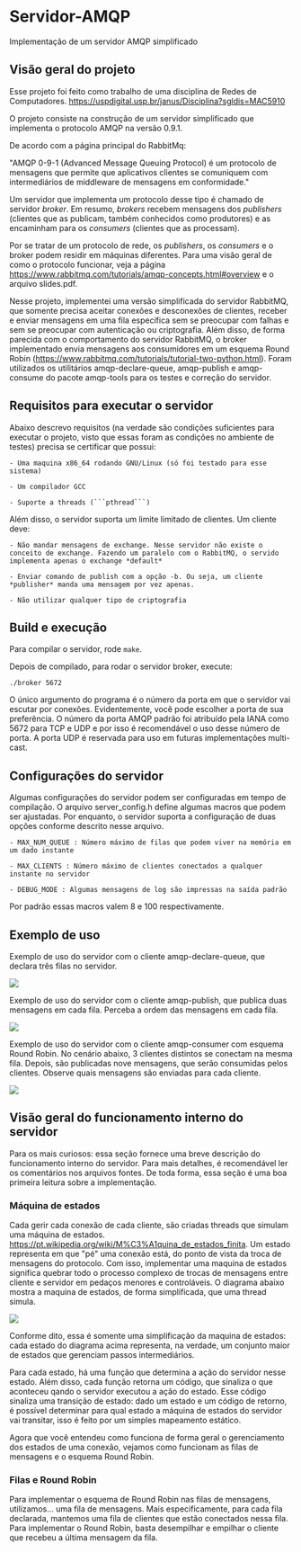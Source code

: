 # Servidor-AMQP

Implementação de um servidor AMQP simplificado

## Visão geral do projeto

Esse projeto foi feito como trabalho de uma disciplina de Redes de Computadores.
https://uspdigital.usp.br/janus/Disciplina?sgldis=MAC5910

O projeto consiste na construção de um servidor simplificado que implementa o protocolo AMQP na versão 0.9.1.

De acordo com a página principal do RabbitMq: 

"AMQP 0-9-1 (Advanced Message Queuing Protocol) é um protocolo de mensagens que permite que aplicativos clientes se comuniquem com intermediários de middleware de mensagens em conformidade."

Um servidor que implementa um protocolo desse tipo é chamado de servidor *broker*. Em resumo, *brokers* recebem mensagens dos *publishers* (clientes que as publicam, também conhecidos como produtores) e as encaminham para os *consumers* (clientes que as processam).

Por se tratar de um protocolo de rede, os *publishers*, os *consumers* e o broker podem residir em máquinas diferentes. Para uma visão geral de como o protocolo funcionar, veja a página https://www.rabbitmq.com/tutorials/amqp-concepts.html#overview e o arquivo slides.pdf.

Nesse projeto, implementei uma versão simplificada do servidor RabbitMQ, que somente precisa aceitar conexões e desconexões de clientes, receber e enviar mensagens em uma fila especı́fica sem se preocupar com falhas e sem se preocupar com autenticação ou criptografia. Além disso, de forma parecida com o comportamento do servidor RabbitMQ, o broker implementado envia mensagens aos consumidores em um esquema Round Robin (https://www.rabbitmq.com/tutorials/tutorial-two-python.html). Foram utilizados os utilitários amqp-declare-queue, amqp-publish e amqp-consume do pacote amqp-tools para os testes e correção do servidor.

## Requisitos para executar o servidor

Abaixo descrevo requisitos (na verdade são condições suficientes para executar o projeto, visto que essas foram as condições no ambiente de testes) precisa se certificar que possui: 

    - Uma maquina x86_64 rodando GNU/Linux (só foi testado para esse sistema)

    - Um compilador GCC

    - Suporte a threads (```pthread```)

Além disso, o servidor suporta um limite limitado de clientes. Um cliente deve:

    - Não mandar mensagens de exchange. Nesse servidor não existe o conceito de exchange. Fazendo um paralelo com o RabbitMQ, o servido implementa apenas o exchange *default*

    - Enviar comando de publish com a opção -b. Ou seja, um cliente *publisher* manda uma mensagem por vez apenas.

    - Não utilizar qualquer tipo de criptografia


## Build e execução

Para compilar o servidor, rode `make`.

Depois de compilado, para rodar o servidor broker, execute:

    ./broker 5672

O único argumento do programa é o número da porta em que o servidor vai escutar por conexões. Evidentemente, você pode escolher a porta de sua preferência. O número da porta AMQP padrão foi atribuído pela IANA como 5672 para TCP e UDP e por isso é recomendável o uso desse número de porta. A porta UDP é reservada para uso em futuras implementações multi-cast.

## Configurações do servidor

Algumas configurações do servidor podem ser configuradas em tempo de compilação. O arquivo server_config.h define algumas macros que podem ser ajustadas. Por enquanto, o servidor suporta a configuração de duas opções conforme descrito nesse arquivo.

    - MAX_NUM_QUEUE : Número máximo de filas que podem viver na memória em um dado instante 

    - MAX_CLIENTS : Número máximo de clientes conectados a qualquer instante no servidor

    - DEBUG_MODE : Algumas mensagens de log são impressas na saída padrão

Por padrão essas macros valem 8 e 100 respectivamente.


## Exemplo de uso 

Exemplo de uso do servidor com o cliente amqp-declare-queue, que declara três filas no servidor.

![](https://github.com/paulohdosanjos/Servidor-AMQP/blob/main/img/declare.png?raw=true)

Exemplo de uso do servidor com o cliente amqp-publish, que publica duas mensagens em cada fila. Perceba a ordem das mensagens em cada fila.

![](https://github.com/paulohdosanjos/Servidor-AMQP/blob/main/img/publish.png?raw=true)

Exemplo de uso do servidor com o cliente amqp-consumer com esquema Round Robin. No cenário abaixo, 3 clientes distintos se conectam na mesma fila. Depois, são publicadas nove mensagens, que serão consumidas pelos clientes. Observe quais mensagens são enviadas para cada cliente. 

![](https://github.com/paulohdosanjos/Servidor-AMQP/blob/main/img/roundrobin.png?raw=true)

## Visão geral do funcionamento interno do servidor 

Para os mais curiosos: essa seção fornece uma breve descrição do funcionamento interno do servidor. Para mais detalhes, é recomendável ler os comentários nos arquivos fontes. De toda forma, essa seção é uma boa primeira leitura sobre a implementação.

### Máquina de estados

Cada gerir cada conexão de cada cliente, são criadas threads que simulam uma máquina de estados. https://pt.wikipedia.org/wiki/M%C3%A1quina_de_estados_finita. Um estado representa em que "pé" uma conexão está, do ponto de vista da troca de mensagens do protocolo. Com isso, implementar uma maquina de estados significa quebrar todo o processo complexo de trocas de mensagens entre cliente e servidor em pedaços menores e controláveis. O diagrama abaixo mostra a maquina de estados, de forma simplificada, que uma thread simula.

![](https://github.com/paulohdosanjos/Servidor-AMQP/blob/main/img/diagrama.png?raw=true)

Conforme dito, essa é somente uma simplificação da maquina de estados: cada estado do diagrama acima representa, na verdade, um conjunto maior de estados que gerenciam passos intermediários. 

Para cada estado, há uma função que determina a ação do servidor nesse estado. Além disso, cada função retorna um código, que sinaliza o que aconteceu qando o servidor executou a ação do estado. Esse código sinaliza uma transição de estado: dado um estado e um código de retorno, é possível determinar para qual estado a máquina de estados do servidor vai transitar, isso é feito por um simples mapeamento estático. 

Agora que você entendeu como funciona de forma geral o gerenciamento dos estados de uma conexão, vejamos como funcionam as filas de mensagens e o esquema Round Robin.

### Filas e Round Robin

Para implementar o esquema de Round Robin nas filas de mensagens, utilizamos... uma fila de mensagens. Mais especificamente, para cada fila declarada, mantemos uma fila de clientes que estão conectados nessa fila. Para implementar o Round Robin, basta desempilhar e empilhar o cliente que recebeu a última mensagem da fila. 







